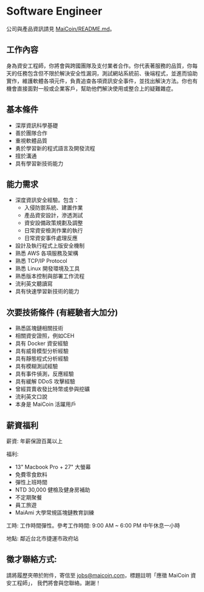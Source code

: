# Software Engineer

公司與產品資訊請見 [MaiCoin/README.md](README.md)。

## 工作內容
身為資安工程師，你將會與跨國團隊及支付業者合作。你代表著服務的品質，你每天的任務包含但不限於解決安全性漏洞，測試網站系統前、後端程式，並進而協助實作，維護軟體各項元件，負責追查各項資訊安全事件，並找出解決方法。你也有機會直接面對一般或企業客戶，幫助他們解決使用或整合上的疑難雜症。

## 基本條件
* 深厚資訊科學基礎
* 善於團隊合作
* 重視軟體品質
* 勇於學習新的程式語言及開發流程
* 擅於溝通
* 具有學習新技術能力

## 能力需求
*	深度資訊安全經驗。包含：
    * 入侵防禦系統、建置作業
    * 產品資安設計，滲透測試
    * 資安設備政策規劃及調整 
    * 日常資安檢測作業的執行
    * 日常資安事件處理反應
*	設計及執行程式上版安全機制
*	熟悉 AWS 各項服務及架構
* 熟悉 TCP/IP Protocol
* 熟悉 Linux 開發環境及工具
* 熟悉版本控制與部署工作流程
* 流利英文聽讀寫
* 具有快速學習新技術的能力

## 次要技術條件 (有經驗者大加分)
* 熟悉區塊鏈相關技術
*	相關資安證照，例如CEH
*	具有 Docker 資安經驗
*	具有威脅模型分析經驗
*	具有靜態程式分析經驗
*	具有模糊測試經驗
*	具有事件偵測，反應經驗
*	具有緩解 DDoS 攻擊經驗
*	曾經買賣收發比特幣或參與挖礦
*	流利英文口說
*	本身是 MaiCoin 活躍用戶

## 薪資福利
薪資: 年薪保證百萬以上

福利:
* 13" Macbook Pro + 27" 大螢幕
* 免費零食飲料
* 彈性上班時間
* NTD 30,000 健檢及健身房補助
* 不定期聚餐
* 員工旅遊
* MaiAmi 大學常規區塊鏈教育訓練

工時: 工作時間彈性。參考工作時間: 9:00 AM ~ 6:00 PM 中午休息一小時

地點: 鄰近台北市捷運市政府站

## 徵才聯絡方式:

請將履歷夾帶於附件，寄信至 jobs@maicoin.com，標題註明「應徵 MaiCoin 資安工程師」， 我們將會與您聯絡。謝謝！
